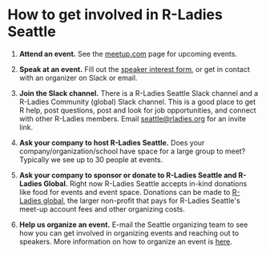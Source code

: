 How to get involved in R-Ladies Seattle
========================================

1. **Attend an event.** See the [meetup.com](https://www.meetup.com/rladies-seattle) page for upcoming events.

2. **Speak at an event.** Fill out the [speaker interest form](https://forms.gle/jvpp5oCgQb64Kqta6), or get in contact with an organizer on Slack or email.

3. **Join the Slack channel.** There is a R-Ladies Seattle Slack channel and a R-Ladies Community (global) Slack channel. This is a good place to get R help, post questions, post and look for job opportunities, and connect with other R-Ladies members. Email seattle@rladies.org for an invite link.

4. **Ask your company to host R-Ladies Seattle.** Does your company/organization/school have space for a large group to meet? Typically we see up to 30 people at events.

5. **Ask your company to sponsor or donate to R-Ladies Seattle and R-Ladies Global.** Right now R-Ladies Seattle accepts in-kind donations like food for events and event space. Donations can be made to [R-Ladies global](https://rladies.org/), the larger non-profit that pays for R-Ladies Seattle's meet-up account fees and other organizing costs.

6. **Help us organize an event.** E-mail the Seattle organizing team to see how you can get involved in organizing events and reaching out to speakers. More information on how to organize an event is [here](how-to-run-an-event.md).